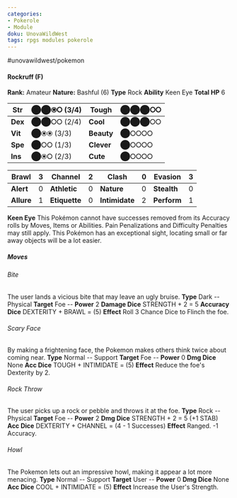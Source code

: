 ```yaml
---
categories:
- Pokerole
- Module
doku: UnovaWildWest
tags: rpgs modules pokerole
---
```

#unovawildwest/pokemon 

#### Rockruff (F)

**Rank:** Amateur
**Nature:** Bashful (6)
**Type** Rock
**Ability** Keen Eye
**Total HP** 6

| **Str** | ⬤⬤⦿⭘ (3/4) | **Tough** |  ⬤⬤⬤⭘⭘
|---------|---------------|-----------|--------
| **Dex** | ⬤⬤⭘⭘ (2/4) | **Cool** |  ⬤⬤⬤⭘⭘
| **Vit** | ⬤⦿⦿ (3/3) | **Beauty** |  ⬤⭘⭘⭘⭘
| **Spe** | ⬤⭘⭘ (1/3) | **Clever** |  ⬤⭘⭘⭘⭘
| **Ins** | ⬤⦿⭘ (2/3) | **Cute** |  ⬤⭘⭘⭘⭘

| **Brawl** |  3 | **Channel** | 2 | **Clash** |  0 | **Evasion** | 3
|-----------|----|-------------|---|-----------|----|-------------|---
| **Alert** |  0 | **Athletic** | 0 | **Nature** | 0 | **Stealth** | 0
| **Allure** | 1 | **Etiquette** | 0 | **Intimidate** | 2 | **Perform** | 1

**Keen Eye** This Pokémon cannot have successes removed from its Accuracy rolls by Moves, Items or Abilities. Pain Penalizations and Difficulty Penalties may still apply.
This Pokémon has an exceptional sight, locating small or far away objects will be a lot easier.

##### Moves

###### Bite
The user lands a vicious bite that may leave an ugly bruise.
**Type** Dark -- Physical
**Target** Foe -- **Power** 2
**Damage Dice** STRENGTH + 2 = 5
**Accuracy Dice** DEXTERITY + BRAWL = (5)
**Effect** Roll 3 Chance Dice to Flinch the foe.

###### Scary Face
By making a frightening face, the Pokemon makes others think twice about coming near.
**Type** Normal -- Support
**Target** Foe -- **Power** 0
**Dmg Dice** None
**Acc Dice** TOUGH + INTIMIDATE = (5)
**Effect** Reduce the foe's Dexterity by 2.

###### Rock Throw
The user picks up a rock or pebble and throws it at the foe.
**Type** Rock -- Physical
**Target** Foe -- **Power** 2
**Dmg Dice** STRENGTH + 2 = 5 (+1 STAB)
**Acc Dice** DEXTERITY + CHANNEL = (4 - 1 Successes)
**Effect** Ranged. -1 Accuracy.

###### Howl
The Pokemon lets out an impressive howl, making it appear a lot more menacing.
**Type** Normal -- Support
**Target** User -- **Power** 0
**Dmg Dice** None
**Acc Dice** COOL + INTIMIDATE = (5)
**Effect** Increase the User's Strength.